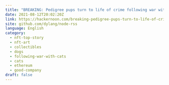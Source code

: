 ```yaml
---
title: "BREAKING: Pedigree pups turn to life of crime following war with cats!"
date: 2021-08-12T20:02:20Z
link: https://hackernoon.com/breaking-pedigree-pups-turn-to-life-of-crime-following-war-with-cats-gu1237y2?source=rss&utm_medium=RSS&utm_source=news.12bit.vn
site: github.com/dylang/node-rss
language: English
category:
  - nft-top-story
  - nft-art
  - collectibles
  - dogs
  - following-war-with-cats
  - cats
  - ethereum
  - good-company
draft: false
---
```

